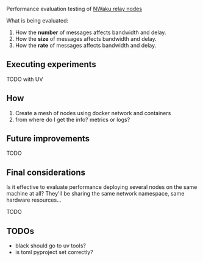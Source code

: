 Performance evaluation testing of [NWaku relay nodes](https://github.com/waku-org/nwaku)

What is being evaluated:

1. How the **number** of messages affects bandwidth and delay.
2. How the **size** of messages affects bandwidth and delay.
3. How the **rate** of messages affects bandwidth and delay.

## Executing experiments

TODO with UV

## How

1. Create a mesh of nodes using docker network and containers
2. from where do I get the info? metrics or logs?

## Future improvements

TODO

## Final considerations

Is it effective to evaluate performance deploying several nodes on the same machine at all?
They'll be sharing the same network namespace, same hardware resources...

TODO

## TODOs

- black should go to uv tools?
- is toml pyproject set correctly?
